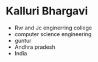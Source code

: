 # Kalluri Bhargavi

- Rvr and Jc enginerring college 
- computer science engineering 
- guntur
- Andhra pradesh
- India
